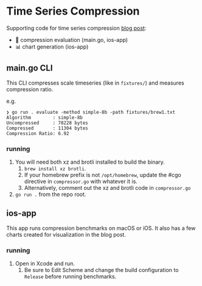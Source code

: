 # Time Series Compression

Supporting code for time series compression [blog post](https://stephenpanaro.com/blog/time-series-compression):
- 📏 compression evaluation (main.go, ios-app)
- 📊 chart generation (ios-app)

## main.go CLI

This CLI compresses scale timeseries (like in `fixtures/`) and measures compression ratio.

e.g.
```shell
❯ go run . evaluate -method simple-8b -path fixtures/brew1.txt
Algorithm        : simple-8b
Uncompressed     : 78228 bytes
Compressed       : 11304 bytes
Compression Ratio: 6.92
```

### running
1. You will need both xz and brotli installed to build the binary.
    1. `brew install xz brotli`.
    1. If your homebrew prefix is not `/opt/homebrew`, update the #cgo directive in `compressor.go` with whatever it is.
    1. Alternatively, comment out the xz and brotli code in `compressor.go`
1. `go run .` from the repo root.

## ios-app

This app runs compression benchmarks on macOS or iOS. It also has a few charts created for visualization in the blog post.

### running
1. Open in Xcode and run.
    1. Be sure to Edit Scheme and change the build configuration to `Release` before running benchmarks.
